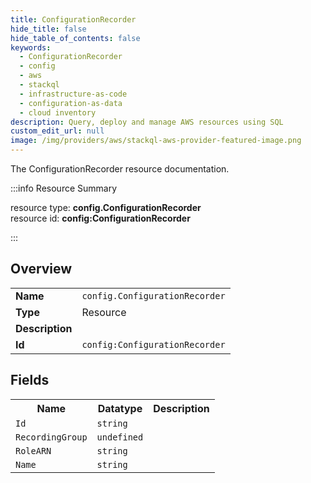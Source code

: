```yaml
---
title: ConfigurationRecorder
hide_title: false
hide_table_of_contents: false
keywords:
  - ConfigurationRecorder
  - config
  - aws
  - stackql
  - infrastructure-as-code
  - configuration-as-data
  - cloud inventory
description: Query, deploy and manage AWS resources using SQL
custom_edit_url: null
image: /img/providers/aws/stackql-aws-provider-featured-image.png
---
```

The ConfigurationRecorder resource documentation.

:::info Resource Summary

<div class="row">
<div class="providerDocColumn">
<span>resource type:&nbsp;<b>config.ConfigurationRecorder</b></span><br />
<span>resource id:&nbsp;<b>config:ConfigurationRecorder</b></span><br />
</div>
</div>

:::

## Overview
<table><tbody>
<tr><td><b>Name</b></td><td><code>config.ConfigurationRecorder</code></td></tr>
<tr><td><b>Type</b></td><td>Resource</td></tr>
<tr><td><b>Description</b></td><td></td></tr>
<tr><td><b>Id</b></td><td><code>config:ConfigurationRecorder</code></td></tr>
</tbody></table>

## Fields
<table><tbody>
<tr><th>Name</th><th>Datatype</th><th>Description</th></tr>
<tr><td><code>Id</code></td><td><code>string</code></td><td></td></tr><tr><td><code>RecordingGroup</code></td><td><code>undefined</code></td><td></td></tr><tr><td><code>RoleARN</code></td><td><code>string</code></td><td></td></tr><tr><td><code>Name</code></td><td><code>string</code></td><td></td></tr>
</tbody></table>